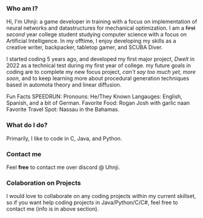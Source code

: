 ### Who am I?
Hi, I'm Uhnji: a game developer in training with a focus on implementation of neural networks and datastructures for mechanical optimization. I am a <s>first</s> <i>second</i> year college student studying computer science with a focus on Artificial Intelligence.
In my offtime, I enjoy developing my skills as a creative writer, backpacker, tabletop gamer, and SCUBA Diver.

I started coding 5 years ago, and developed my first major project, _Dwelt_ in 2022 as a technical test during my first year of college. my future goals in coding are to complete my new focus project, 
<i>can't say too much yet, more soon</i>, and to keep learning more about procedural generation techniques based in automota theory and linear diffusion. 

Fun Facts SPEEDRUN:
Pronouns: He/They
Known Langauges: English, Spanish, and a bit of German.
Favorite Food: Rogan Josh with garlic naan
Favorite Travel Spot: Nassau in the Bahamas.

### What do I do?
  Primarily, I like to code in C, Java, and Python. 
### Contact me
  Feel <b>free</b> to contact me over discord @ Uhnji. 
### Colaboration on Projects
I would love to collaborate on any coding projects within my current skillset, so if you want help coding projects in Java/Python/C/C#, feel free to contact me (info is in above section).

